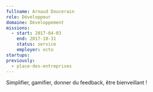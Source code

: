```yaml
---
fullname: Arnaud Doucerain
role: Développeur
domaine: Développement
missions:
  - start: 2017-04-03
    end: 2017-10-31
    status: service
    employer: octo
startups:
previously:
  - place-des-entreprises
---
```


Simplifier, gamifier, donner du feedback, être bienveillant !
